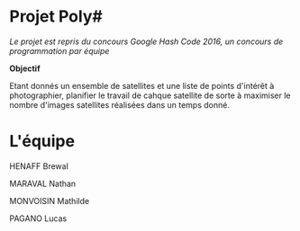 Projet Poly#
============

_Le projet est repris du concours Google Hash Code 2016, 
un concours de programmation par équipe_

**Objectif**

Etant donnés un ensemble de satellites et une liste de points 
d'intérêt à photographier, planifier le travail de cahque satellite 
de sorte à maximiser le nombre d'images satellites réalisées dans
un temps donné.


L'équipe
===========

HENAFF Brewal

MARAVAL Nathan

MONVOISIN Mathilde

PAGANO Lucas